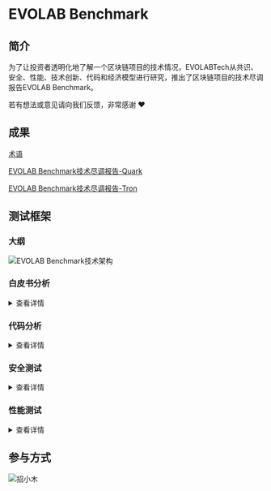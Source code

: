 # EVOLAB Benchmark

## 简介

为了让投资者透明化地了解一个区块链项目的技术情况，EVOLABTech从共识、安全、性能、技术创新、代码和经济模型进行研究，推出了区块链项目的技术尽调报告EVOLAB Benchmark。

若有想法或意见请向我们反馈，非常感谢 :heart:

## 成果

[术语](https://github.com/EVOLABTeam/benchmark/blob/master/report/report-md/术语.md)

[EVOLAB Benchmark技术尽调报告-Quark](https://github.com/EVOLABTeam/benchmark/blob/master/report/EVOLAB%20Benchmark%20Quark.pdf)

[EVOLAB Benchmark技术尽调报告-Tron](https://github.com/EVOLABTeam/benchmark/blob/master/report/EVOLAB%20Benchmark%20Tron.pdf)

## 测试框架
### 大纲

![EVOLAB Benchmark技术架构](https://github.com/EVOLABTeam/benchmark/blob/master/asset/img/EVOLAB%20Benchmark%E6%8A%80%E6%9C%AF%E6%9E%B6%E6%9E%84.png)

### 白皮书分析

<details>
  
<summary>查看详情</summary>

![白皮书分析](https://github.com/EVOLABTeam/benchmark/blob/master/asset/img/白皮书分析.png)

</details>

### 代码分析

<details>
<summary>查看详情</summary>
  
![代码分析](https://github.com/EVOLABTeam/benchmark/blob/master/asset/img/%E4%BB%A3%E7%A0%81%E5%88%86%E6%9E%90.png)

</details>

### 安全测试

<details>
<summary>查看详情</summary>
  
![安全测试](https://github.com/EVOLABTeam/benchmark/blob/master/asset/img/%E5%AE%89%E5%85%A8%E6%B5%8B%E8%AF%95.png)

</details>

### 性能测试

<details>
<summary>查看详情</summary>
  
![性能测试](https://github.com/EVOLABTeam/benchmark/blob/master/asset/img/%E6%80%A7%E8%83%BD%E6%B5%8B%E8%AF%95.png)

</details>

## 参与方式

![招小木](https://github.com/EVOLABTeam/benchmark/blob/master/asset/img/%E6%8B%9B%E5%B0%8F%E6%9C%A8.jpg)
